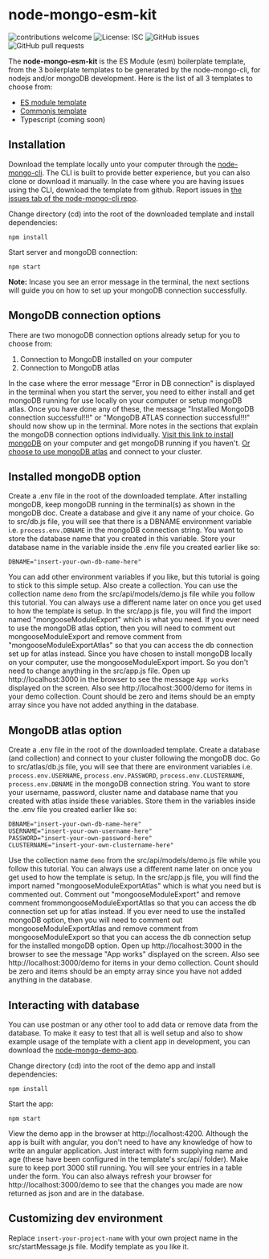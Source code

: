 # node-mongo-esm-kit

![contributions welcome](https://img.shields.io/badge/contributions-welcome-brightgreen.svg?style=flat) ![License: ISC](https://img.shields.io/badge/License-ISC-blue.svg) ![GitHub issues](https://img.shields.io/github/issues/code-collabo/node-mongo-cli?color=red) ![GitHub pull requests](https://img.shields.io/github/issues-pr/code-collabo/node-mongo-esm-kit?color=goldenrod) 

<!--
![GitHub all releases](https://img.shields.io/github/downloads/code-collabo/node-mongo-esm-kit/total?color=green)
-->


The **node-mongo-esm-kit** is the ES Module (esm) boilerplate template, from the 3 boilerplate templates to be generated by the node-mongo-cli, for nodejs and/or mongoDB development. Here is the list of all 3 templates to choose from:
- [ES module template](https://github.com/code-collabo/node-mongo-esm-kit)
- [Commonjs template](https://github.com/code-collabo/node-mongo-cjs-kit)
- Typescript (coming soon)

## Installation
Download the template locally unto your computer through the [node-mongo-cli](https://github.com/code-collabo/node-mongo-cli). The CLI is built to provide better experience, but you can also clone or download it manually. In the case where you are having issues using the CLI, download the template from github. Report issues in [the issues tab of the node-mongo-cli repo](https://github.com/code-collabo/node-mongo-cli/issues).

Change directory (cd) into the root of the downloaded template and install dependencies:
````
npm install
````

Start server and mongoDB connection:
````
npm start
````
**Note:** Incase you see an error message in the terminal, the next sections will guide you on how to set up your mongoDB connection successfully.

## MongoDB connection options
There are two monogoDB connection options already setup for you to choose from:
1. Connection to MongoDB installed on your computer
2. Connection to MongoDB atlas

In the case where the error message "Error in DB connection" is displayed in the terminal when you start the server, you need to either install and get mongoDB running for use locally on your computer or setup mongoDB atlas. Once you have done any of these, the message "Installed MongoDB connection successful!!!" or "MongoDB ATLAS connection successful!!!" should now show up in the terminal. More notes in the sections that explain the mongoDB connection options individually. [Visit this link to install mongoDB](https://docs.mongodb.com/guides/server/install/) on your computer and get mongoDB running if you haven't. [Or choose to use mongoDB atlas](https://docs.atlas.mongodb.com/getting-started/) and connect to your cluster.

## Installed mongoDB option
Create a .env file in the root of the downloaded template. After installing mongoDB, keep mongoDB running in the terminal(s) as shown in the mongoDB doc. Create a database and give it any name of your choice. Go to src/db.js file, you will see that there is a DBNAME environment variable i.e. `process.env.DBNAME` in the mongoDB connection string. You want to store the database name that you created in this variable. Store your database name in the variable inside the .env file you created earlier like so:
````
DBNAME="insert-your-own-db-name-here"
````
You can add other environment variables if you like, but this tutorial is going to stick to this simple setup. Also create a collection. You can use the collection name `demo` from the src/api/models/demo.js file while you follow this tutorial. You can always use a different name later on once you get used to how the template is setup. In the src/app.js file, you will find the import named "mongooseModuleExport" which is what you need. If you ever need to use the mongoDB atlas option, then you will need to comment out mongooseModuleExport and remove comment from "mongooseModuleExportAtlas" so that you can access the db connection set up for atlas instead. Since you have chosen to install mongoDB locally on your computer, use the mongooseModuleExport import. So you don't need to change anything in the src/app.js file. Open up http://localhost:3000 in the browser to see the message `App works` displayed on the screen. Also see http://localhost:3000/demo for items in your demo collection. Count should be zero and items should be an empty array since you have not added anything in the database.

## MongoDB atlas option
Create a .env file in the root of the downloaded template. Create a database (and collection) and connect to your cluster following the mongoDB doc. Go to src/atlas/db.js file, you will see that there are environment variables i.e. `process.env.USERNAME`, `process.env.PASSWORD`, `process.env.CLUSTERNAME`, `process.env.DBNAME` in the mongoDB connection string. You want to store your username, password, cluster name and database name that you created with atlas inside these variables. Store them in the variables inside the .env file you created earlier like so:
````
DBNAME="insert-your-own-db-name-here"
USERNAME="insert-your-own-username-here"
PASSWORD="insert-your-own-password-here"
CLUSTERNAME="insert-your-own-clustername-here"
````
Use the collection name `demo` from the src/api/models/demo.js file while you follow this tutorial. You can always use a different name later on once you get used to how the template is setup. In the src/app.js file, you will find the import named "mongooseModuleExportAtlas" which is what you need but is commented out. Comment out "mongooseModuleExport" and remove comment frommongooseModuleExportAtlas so that you can access the db connection set up for atlas instead.
If you ever need to use the installed mongoDB option, then you will need to comment out mongooseModuleExportAtlas and remove comment from mongooseModuleExport so that you can access the db connection setup for the installed mongoDB option. Open up http://localhost:3000 in the browser to see the message "App works" displayed on the screen. Also see http://localhost:3000/demo for items in your demo collection. Count should be zero and items should be an empty array since you have not added anything in the database.

## Interacting with database
You can use postman or any other tool to add data or remove data from the database. To make it easy to test that all is well setup and also to show example usage of the template with a client app in development, you can download the [node-mongo-demo-app](https://github.com/code-collabo/node-mongo-demo-app).

Change directory (cd) into the root of the demo app and install dependencies:
````
npm install
````

Start the app:
````
npm start
````
View the demo app in the browser at http://localhost:4200. Although the app is built with angular, you don't need to have any knowledge of how to write an angular application. Just interact with form supplying name and age (these have been configured in the template's src/api/ folder). Make sure to keep port 3000 still running. You will see your entries in a table under the form. You can also always refresh your browser for http://localhost:3000/demo to see that the changes you made are now returned as json and are in the database. 

## Customizing dev environment

Replace `insert-your-project-name` with your own project name in the src/startMessage.js file. Modify template as you like it.

 
<!--
## Technologies

[<img alt="javascript" height="25px" src="https://www.freepnglogos.com/uploads/javascript/javascript-online-logo-for-website-0.png" />](https://github.com/code-collabo/node-mongo-cli)
[<img alt="node js" height="25px" src="https://nodejs.org/static/images/logos/nodejs-new-pantone-black.svg" />](https://github.com/code-collabo/node-mongo-cli)
[<img alt="mongoDB" height="25px" src="https://webassets.mongodb.com/_com_assets/cms/MongoDB_Logo_FullColorBlack_RGB-4td3yuxzjs.png" />](https://github.com/code-collabo/node-mongo-cli)
-->
